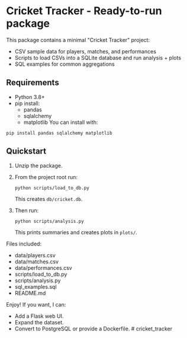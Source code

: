 # Cricket Tracker - Ready-to-run package

This package contains a minimal "Cricket Tracker" project:
- CSV sample data for players, matches, and performances
- Scripts to load CSVs into a SQLite database and run analysis + plots
- SQL examples for common aggregations

## Requirements
- Python 3.8+
- pip install:
  - pandas
  - sqlalchemy
  - matplotlib
You can install with:
```
pip install pandas sqlalchemy matplotlib
```

## Quickstart
1. Unzip the package.
2. From the project root run:
   ```
   python scripts/load_to_db.py
   ```
   This creates `db/cricket.db`.

3. Then run:
   ```
   python scripts/analysis.py
   ```
   This prints summaries and creates plots in `plots/`.

Files included:
- data/players.csv
- data/matches.csv
- data/performances.csv
- scripts/load_to_db.py
- scripts/analysis.py
- sql_examples.sql
- README.md

Enjoy! If you want, I can:
- Add a Flask web UI.
- Expand the dataset.
- Convert to PostgreSQL or provide a Dockerfile.
#   c r i c k e t _ t r a c k e r 
 
 
